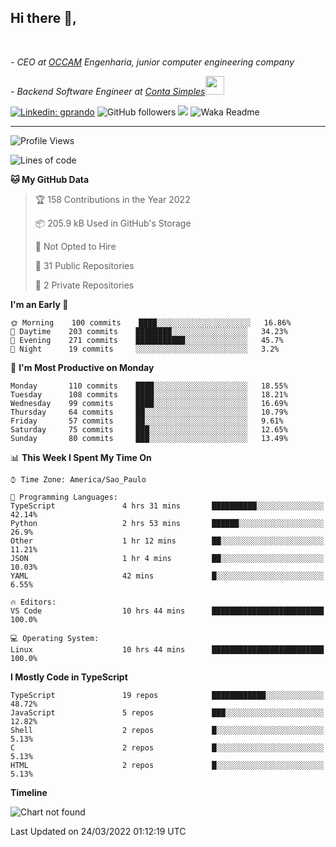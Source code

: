 <h2>Hi there  👋,</h2> </br>

<p><em>- CEO at <a href="https://occamengenharia.com/">OCCAM</a> Engenharia, junior computer engineering company
</em></p>

<p><em>- Backend Software Engineer at <a href="https://contasimples.com">Conta Simples</a><img src="https://media.giphy.com/media/WUlplcMpOCEmTGBtBW/giphy.gif" width="30"> 
</em></p>

[![Linkedin: gprando](https://img.shields.io/badge/-gprando-blue?style=flat-square&logo=Linkedin&logoColor=white&link=https://www.linkedin.com/in/gprando/)](https://www.linkedin.com/in/gprando)
![GitHub followers](https://img.shields.io/github/followers/gprando?label=Follow&style=social)
![](https://visitor-badge.glitch.me/badge?page_id=gprando.gprando)
![Waka Readme](https://github.com/gprando/gprando/workflows/Waka%20Readme/badge.svg)

---
<!--START_SECTION:waka-->
![Profile Views](http://img.shields.io/badge/Profile%20Views-4-blue)

![Lines of code](https://img.shields.io/badge/From%20Hello%20World%20I%27ve%20Written--4%20Million%20lines%20of%20code-blue)

**🐱 My GitHub Data** 

> 🏆 158 Contributions in the Year 2022
 > 
> 📦 205.9 kB Used in GitHub's Storage 
 > 
> 🚫 Not Opted to Hire
 > 
> 📜 31 Public Repositories 
 > 
> 🔑 2 Private Repositories  
 > 
**I'm an Early 🐤** 

```text
🌞 Morning    100 commits    ████░░░░░░░░░░░░░░░░░░░░░   16.86% 
🌆 Daytime    203 commits    ████████░░░░░░░░░░░░░░░░░   34.23% 
🌃 Evening    271 commits    ███████████░░░░░░░░░░░░░░   45.7% 
🌙 Night      19 commits     ░░░░░░░░░░░░░░░░░░░░░░░░░   3.2%

```
📅 **I'm Most Productive on Monday** 

```text
Monday       110 commits    ████░░░░░░░░░░░░░░░░░░░░░   18.55% 
Tuesday      108 commits    ████░░░░░░░░░░░░░░░░░░░░░   18.21% 
Wednesday    99 commits     ████░░░░░░░░░░░░░░░░░░░░░   16.69% 
Thursday     64 commits     ██░░░░░░░░░░░░░░░░░░░░░░░   10.79% 
Friday       57 commits     ██░░░░░░░░░░░░░░░░░░░░░░░   9.61% 
Saturday     75 commits     ███░░░░░░░░░░░░░░░░░░░░░░   12.65% 
Sunday       80 commits     ███░░░░░░░░░░░░░░░░░░░░░░   13.49%

```


📊 **This Week I Spent My Time On** 

```text
⌚︎ Time Zone: America/Sao_Paulo

💬 Programming Languages: 
TypeScript               4 hrs 31 mins       ██████████░░░░░░░░░░░░░░░   42.14% 
Python                   2 hrs 53 mins       ██████░░░░░░░░░░░░░░░░░░░   26.9% 
Other                    1 hr 12 mins        ██░░░░░░░░░░░░░░░░░░░░░░░   11.21% 
JSON                     1 hr 4 mins         ██░░░░░░░░░░░░░░░░░░░░░░░   10.03% 
YAML                     42 mins             █░░░░░░░░░░░░░░░░░░░░░░░░   6.55%

🔥 Editors: 
VS Code                  10 hrs 44 mins      █████████████████████████   100.0%

💻 Operating System: 
Linux                    10 hrs 44 mins      █████████████████████████   100.0%

```

**I Mostly Code in TypeScript** 

```text
TypeScript               19 repos            ████████████░░░░░░░░░░░░░   48.72% 
JavaScript               5 repos             ███░░░░░░░░░░░░░░░░░░░░░░   12.82% 
Shell                    2 repos             █░░░░░░░░░░░░░░░░░░░░░░░░   5.13% 
C                        2 repos             █░░░░░░░░░░░░░░░░░░░░░░░░   5.13% 
HTML                     2 repos             █░░░░░░░░░░░░░░░░░░░░░░░░   5.13%

```


**Timeline**

![Chart not found](https://raw.githubusercontent.com/gprando/gprando/master/charts/bar_graph.png) 


 Last Updated on 24/03/2022 01:12:19 UTC
<!--END_SECTION:waka-->